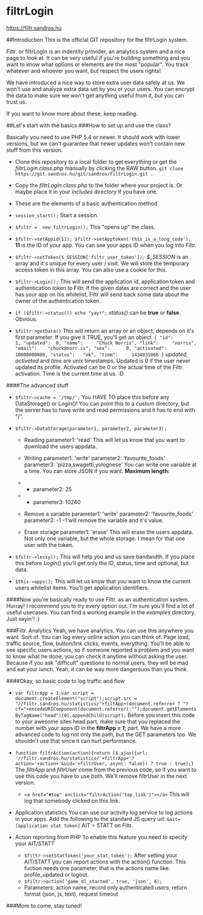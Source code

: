 filtrLogin
===========

https://filtr.sandros.hu

##Introduction
This is the official GIT repository for the filtrLogin system.

Filtr. or filtrLogin is an indentity provider, an analytics system and a nice page to look at.
It can be very useful if you're building something and you want to know what options or elements are the most "popular". You track whatever and whoever you want, but respect the users rights!

We have introduced a nice way to store extra user data safely at us. We won't use and analyze extra data set by you or your users.
You can encrypt the data to make sure we won't get anything useful from it, but you can trust us.

If you want to know more about these, keep reading.

##Let's start with the basics
###How to set up and use the class?

Basically you need to use PHP 5.4 or newer. It should work with lower versions, but we can't guarantee that newer updates won't contain new stuff from this version.

+ Clone this repository to a local folder to get everything or get the *filtrLogin.class.php* manually by clicking the RAW button.
`git clone https://git.sandros.hu/git/sandros/filtrLogin.git .`

+ Copy the *filtrLogin.class.php* to the folder where your project is. Or maybe place it in your *includes* directory if you have one.

+ These are the elements of a basic authentication method
 - `session_start();`
   Start a session.

 - `$filtr =  new filtrLogin();`
   This "opens up" the class.

 - `$filtr->setAppid(11);
    $filtr->setApptoken('this_is_a_long_code');`
   **11** is the ID of your app. You can see your apps ID when you log into Filtr.

 - `$filtr->setToken($_SESSION['filtr_user_token']);`
   *$_SESSION* is an array and it's unique for every user / visit. We will store the temporary access token in this array. You can also use a cookie for this.

 - `$filtr->Login();`
   This will send the application id, application token and authentication token to Filtr. If the given datas are correct and the user has your app on his whitelist, Filtr will send back some data about the owner of the authentication token.

 - `if ($filtr->status()) echo "yay!";`
   *status()* can be **true** or **false**. Obvious.

 - `$filtr->getData()`
   This will return an array or an object, depends on it's first parameter. If you give it TRUE, you'll get an object.
   `{
	"id":		1,
	"updated":	0,
	"name":		"Chuck Norris",
	"link":		"norris",
	"email":	"chuck@norr.is",
	"sex":		0,
	"activated":	10000000000,
	"status":	"ok",
	"time":		1434031066
}`
   *updated*, *activated* and *time* are unix timestamps. Updated is 0 if the user never updated its profile. Activated can be 0 or the actual time of the Filtr. activation. Time is the current time at us. :D

####The advanced stuff
- `$filtr->cache = '/tmp/';`
  You HAVE TO place this before any DataStorage() or Login()!
  You can point this to a custom directory, but the server has to have write and read permissions and it has to end with "/".

- `$filtr->DataStorage(parameter1, parameter2, parameter3);`
  + Reading
    parameter1: 'read'
    This will let us know that you want to download the users appdata.

  + Writing
    parameter1: 'write'
    parameter2: 'favourite_foods'
    parameter3: 'pizza,swagetti,yolognese'
    You can write one variable at a time. You can store JSON if you want.
	**Maximum length:**
  + + parameter2: 25
  + + parameter3: 10240

  + Remove a variable
    parameter1: 'write'
	parameter2: 'favourite_foods'
	parameter3: -1
	-1 will remove the variable and it's value.

  + Erase storage
    parameter1: 'erase'
    This will erase the users appdata. Not only one variable, but the whole storage. I mean for that one user with the token.

- `$filtr->lessy();`
  This will help you and us save bandwidth. If you place this before *Login()* you'll get only the ID, status, time and optional, but data.

- `$this->apps();`
  This will let us know that you want to know the current users whitelist items. You'll get application identifiers.

####Now you're basically ready to use Filtr. as an authentication system. Hurray!
I recommend you to try every option out. I'm sure you'll find a lot of useful usecases.
You can find a working example in the *examples* directory. Just sayin'! :)

###Filtr. Analytics
Yeah, we have analytics. You can use this anywhere you want. Sort of.
You can log every online action you can think of. Page load, traffic source, flow, button/link clicks, events, everything. You'll be able to see specific users actions, so if someone reported a problem and you want to know what he done, you can check it anytime without asking the user. Because if you ask "difficult" questions to normal users, they will be mad and eat your lunch. Yeah, it can be way more dangerouos than you think.

####Okay, so basic code to log traffic and flow
+ `var filtrApp = 1;var script = document.createElement("script");script.src = "//filtr.sandros.hu/statistics/"+filtApp+(document.referrer ? "?cf="+encodeURIComponent(document.referrer):"");document.getElementsByTagName("head")[0].appendChild(script);`
  Before you insert this code to your awesome sites head part, make sure that you replaced the number with your apps ID in the **filtrApp = *1*;** part.
  We have a more advanced code to log not only the path, but the GET parameters too. We shouldn't use that since it can hurt performance.

+ `function filtrAction(action){return ($.ajax({url: '//filtr.sandros.hu/statistics/'+filtrApp+'?action='+action+'&uid='+filtrUser, async: false}) ? true : true);}`
  The *filtrApp* and *filtrUser* come from the previous code, so if you want to use this code you have to use both. We'll remove filtrUser in the next version.
  - `<a href="#top" onclick="filtrAction('top_link')"></a>`
    This will log that somebody clicked on this link.

+ Application statistics
  You can use our activity log service to log actions in your apps.
  Add the following to the standard JS query url:
  `&ait=[application stat token]`
  AIT = STATT on Filtr.

+ Action reporting from PHP
  To enable this feature you need to specify your AIT/STATT
   - `$filtr->setStatToken('your_stat_token');`
  After setting your AIT/STATT you can report actions with the action() function.
  This fuction needs one parameter, that is the actions name like: profile_updated or logout.
   - `$filtr->action('game_dl_started', true, 'json', 6);`
   - Parameters: action name, record only authenticated users, return format (json, js, text), request timeout


###More to come, stay tuned!
